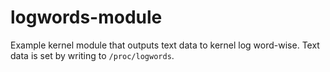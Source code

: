 # logwords-module

Example kernel module that outputs text data to kernel log word-wise. Text data is set by writing to `/proc/logwords`.
